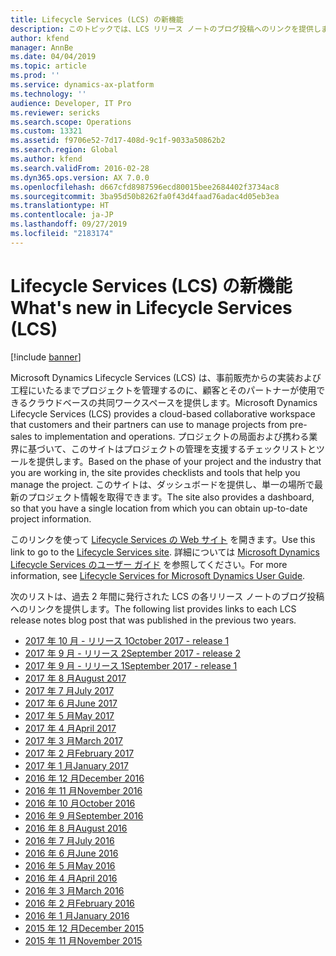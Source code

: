```yaml
---
title: Lifecycle Services (LCS) の新機能
description: このトピックでは、LCS リリース ノートのブログ投稿へのリンクを提供します。
author: kfend
manager: AnnBe
ms.date: 04/04/2019
ms.topic: article
ms.prod: ''
ms.service: dynamics-ax-platform
ms.technology: ''
audience: Developer, IT Pro
ms.reviewer: sericks
ms.search.scope: Operations
ms.custom: 13321
ms.assetid: f9706e52-7d17-408d-9c1f-9033a50862b2
ms.search.region: Global
ms.author: kfend
ms.search.validFrom: 2016-02-28
ms.dyn365.ops.version: AX 7.0.0
ms.openlocfilehash: d667cfd8987596ecd80015bee2684402f3734ac8
ms.sourcegitcommit: 3ba95d50b8262fa0f43d4faad76adac4d05eb3ea
ms.translationtype: HT
ms.contentlocale: ja-JP
ms.lasthandoff: 09/27/2019
ms.locfileid: "2183174"
---
```

# <a name="whats-new-in-lifecycle-services-lcs"></a><span data-ttu-id="c461c-103">Lifecycle Services (LCS) の新機能</span><span class="sxs-lookup"><span data-stu-id="c461c-103">What's new in Lifecycle Services (LCS)</span></span>

[!include [banner](../includes/banner.md)]

<span data-ttu-id="c461c-104">Microsoft Dynamics Lifecycle Services (LCS) は、事前販売からの実装および工程にいたるまでプロジェクトを管理するのに、顧客とそのパートナーが使用できるクラウドベースの共同ワークスペースを提供します。</span><span class="sxs-lookup"><span data-stu-id="c461c-104">Microsoft Dynamics Lifecycle Services (LCS) provides a cloud-based collaborative workspace that customers and their partners can use to manage projects from pre-sales to implementation and operations.</span></span> <span data-ttu-id="c461c-105">プロジェクトの局面および携わる業界に基づいて、このサイトはプロジェクトの管理を支援するチェックリストとツールを提供します。</span><span class="sxs-lookup"><span data-stu-id="c461c-105">Based on the phase of your project and the industry that you are working in, the site provides checklists and tools that help you manage the project.</span></span> <span data-ttu-id="c461c-106">このサイトは、ダッシュボードを提供し、単一の場所で最新のプロジェクト情報を取得できます。</span><span class="sxs-lookup"><span data-stu-id="c461c-106">The site also provides a dashboard, so that you have a single location from which you can obtain up-to-date project information.</span></span> 

<span data-ttu-id="c461c-107">このリンクを使って [Lifecycle Services の Web サイト](https://lcs.dynamics.com/) を開きます。</span><span class="sxs-lookup"><span data-stu-id="c461c-107">Use this link to go to the [Lifecycle Services site](https://lcs.dynamics.com/).</span></span> <span data-ttu-id="c461c-108">詳細については [Microsoft Dynamics Lifecycle Services のユーザー ガイド](lcs-user-guide.md) を参照してください。</span><span class="sxs-lookup"><span data-stu-id="c461c-108">For more information, see [Lifecycle Services for Microsoft Dynamics User Guide](lcs-user-guide.md).</span></span>

<span data-ttu-id="c461c-109">次のリストは、過去 2 年間に発行された LCS の各リリース ノートのブログ投稿へのリンクを提供します。</span><span class="sxs-lookup"><span data-stu-id="c461c-109">The following list provides links to each LCS release notes blog post that was published in the previous two years.</span></span>

- [<span data-ttu-id="c461c-110">2017 年 10 月 - リリース 1</span><span class="sxs-lookup"><span data-stu-id="c461c-110">October 2017 - release 1</span></span>](https://blogs.msdn.microsoft.com/lcs/2017/10/10/lcs-october-2017-release-1-release-notes/)
- [<span data-ttu-id="c461c-111">2017 年 9 月 - リリース 2</span><span class="sxs-lookup"><span data-stu-id="c461c-111">September 2017 - release 2</span></span>](https://blogs.msdn.microsoft.com/lcs/2017/09/27/lcs-september-2017-release-2-release-notes/)
- [<span data-ttu-id="c461c-112">2017 年 9 月 - リリース 1</span><span class="sxs-lookup"><span data-stu-id="c461c-112">September 2017 - release 1</span></span>](https://blogs.msdn.microsoft.com/lcs/2017/09/14/september-release-notes-2/)
- [<span data-ttu-id="c461c-113">2017 年 8 月</span><span class="sxs-lookup"><span data-stu-id="c461c-113">August 2017</span></span>](https://blogs.msdn.microsoft.com/lcs/2017/08/17/august-release-notes-2/)
- [<span data-ttu-id="c461c-114">2017 年 7 月</span><span class="sxs-lookup"><span data-stu-id="c461c-114">July 2017</span></span>](https://blogs.msdn.microsoft.com/lcs/2017/07/20/july-release-notes-2/)
- [<span data-ttu-id="c461c-115">2017 年 6 月</span><span class="sxs-lookup"><span data-stu-id="c461c-115">June 2017</span></span>](https://blogs.msdn.microsoft.com/lcs/2017/06/15/june-release-notes/)
- [<span data-ttu-id="c461c-116">2017 年 5 月</span><span class="sxs-lookup"><span data-stu-id="c461c-116">May 2017</span></span>](https://blogs.msdn.microsoft.com/lcs/2017/05/18/may-release-notes-2/)
- [<span data-ttu-id="c461c-117">2017 年 4 月</span><span class="sxs-lookup"><span data-stu-id="c461c-117">April 2017</span></span>](https://blogs.msdn.microsoft.com/lcs/2017/04/27/april-release-notes-2/)
- [<span data-ttu-id="c461c-118">2017 年 3 月</span><span class="sxs-lookup"><span data-stu-id="c461c-118">March 2017</span></span>](https://blogs.msdn.microsoft.com/lcs/2017/03/30/march-release-notes-2/)
- [<span data-ttu-id="c461c-119">2017 年 2 月</span><span class="sxs-lookup"><span data-stu-id="c461c-119">February 2017</span></span>](https://blogs.msdn.microsoft.com/lcs/2017/03/03/february-release-notes-2/)
- [<span data-ttu-id="c461c-120">2017 年 1 月</span><span class="sxs-lookup"><span data-stu-id="c461c-120">January 2017</span></span>](https://blogs.msdn.microsoft.com/lcs/2017/01/26/january-2017-release-notes/)
- [<span data-ttu-id="c461c-121">2016 年 12 月</span><span class="sxs-lookup"><span data-stu-id="c461c-121">December 2016</span></span>](https://blogs.msdn.microsoft.com/lcs/2016/12/20/december-2016-feature-pack-release-notes/)
- [<span data-ttu-id="c461c-122">2016 年 11 月</span><span class="sxs-lookup"><span data-stu-id="c461c-122">November 2016</span></span>](https://blogs.msdn.microsoft.com/lcs/2016/12/01/november-2016-release-notes/)
- [<span data-ttu-id="c461c-123">2016 年 10 月</span><span class="sxs-lookup"><span data-stu-id="c461c-123">October 2016</span></span>](https://blogs.msdn.microsoft.com/lcs/2016/10/27/october-2016-release-notes/)
- [<span data-ttu-id="c461c-124">2016 年 9 月</span><span class="sxs-lookup"><span data-stu-id="c461c-124">September 2016</span></span>](https://blogs.msdn.microsoft.com/lcs/2016/09/22/september-2016-release-notes/)
- [<span data-ttu-id="c461c-125">2016 年 8 月</span><span class="sxs-lookup"><span data-stu-id="c461c-125">August 2016</span></span>](https://blogs.msdn.microsoft.com/lcs/2016/09/02/august-2016-release-notes/)
- [<span data-ttu-id="c461c-126">2016 年 7 月</span><span class="sxs-lookup"><span data-stu-id="c461c-126">July 2016</span></span>](https://blogs.msdn.microsoft.com/lcs/2016/08/02/july-2016-release-notes/)
- [<span data-ttu-id="c461c-127">2016 年 6 月</span><span class="sxs-lookup"><span data-stu-id="c461c-127">June 2016</span></span>](https://blogs.msdn.microsoft.com/lcs/2016/07/01/june-2016-release-notes/)
- [<span data-ttu-id="c461c-128">2016 年 5 月</span><span class="sxs-lookup"><span data-stu-id="c461c-128">May 2016</span></span>](https://blogs.msdn.microsoft.com/lcs/2016/05/27/may-2016-release-notes/)
- [<span data-ttu-id="c461c-129">2016 年 4 月</span><span class="sxs-lookup"><span data-stu-id="c461c-129">April 2016</span></span>](https://blogs.msdn.microsoft.com/lcs/2016/05/02/april-2016-release-notes/)
- [<span data-ttu-id="c461c-130">2016 年 3 月</span><span class="sxs-lookup"><span data-stu-id="c461c-130">March 2016</span></span>](https://blogs.msdn.microsoft.com/lcs/2016/04/05/march-2016-release-notes/)
- [<span data-ttu-id="c461c-131">2016 年 2 月</span><span class="sxs-lookup"><span data-stu-id="c461c-131">February 2016</span></span>](https://blogs.msdn.microsoft.com/lcs/2016/02/25/february-2016-release-notes/)
- [<span data-ttu-id="c461c-132">2016 年 1 月</span><span class="sxs-lookup"><span data-stu-id="c461c-132">January 2016</span></span>](https://blogs.msdn.microsoft.com/lcs/2016/01/29/january-2015-release-notes/)
- [<span data-ttu-id="c461c-133">2015 年 12 月</span><span class="sxs-lookup"><span data-stu-id="c461c-133">December 2015</span></span>](https://blogs.msdn.microsoft.com/lcs/2015/12/18/december-2015-release-notes/)
- [<span data-ttu-id="c461c-134">2015 年 11 月</span><span class="sxs-lookup"><span data-stu-id="c461c-134">November 2015</span></span>](https://blogs.msdn.microsoft.com/lcs/2015/11/23/november-2015-release-notes/)
